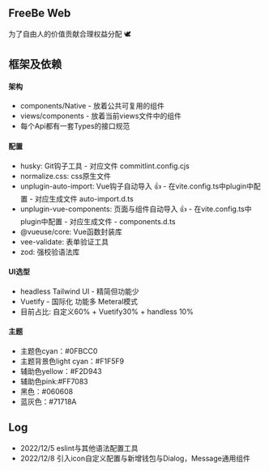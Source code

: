 ## FreeBe Web

为了自由人的价值贡献合理权益分配 🕊️

## 框架及依赖

#### 架构

- components/Native - 放着公共可复用的组件
- views/components - 放着当前views文件中的组件
- 每个Api都有一套Types的接口规范

#### 配置

- husky: Git钩子工具 - 对应文件 commitlint.config.cjs
- normalize.css: css原生文件
- unplugin-auto-import: Vue钩子自动导入 👍 - 在vite.config.ts中plugin中配置 - 对应生成文件 auto-import.d.ts
- unplugin-vue-components: 页面与组件自动导入 👍 - 在vite.config.ts中plugin中配置 - 对应生成文件 - components.d.ts
- @vueuse/core: Vue函数封装库
- vee-validate: 表单验证工具
- zod: 强校验语法库

#### UI选型

- headless Tailwind UI -  精简但功能少
- Vuetify - 国际化 功能多 Meteral模式
- 目前占比: 自定义60% + Vuetify30% + handless 10%

#### 主题

- 主题色cyan：#0FBCC0
- 主题背景色light cyan：#F1F5F9
- 辅助色yellow：#F2D943
- 辅助色pink:#FF7083
- 黑色：#060608
- 蓝灰色：#71718A

## Log

- 2022/12/5 eslint与其他语法配置工具
- 2022/12/8 引入icon自定义配置与新增钱包与Dialog，Message通用组件
